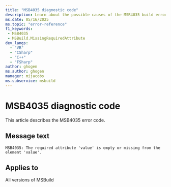 ```yaml
---
title: "MSB4035 diagnostic code"
description: Learn about the possible causes of the MSB4035 build error, and get troubleshooting tips.
ms.date: 05/16/2025
ms.topic: "error-reference"
f1_keywords:
 - MSB4035
 - MSBuild.MissingRequiredAttribute
dev_langs:
  - "VB"
  - "CSharp"
  - "C++"
  - "FSharp"
author: ghogen
ms.author: ghogen
manager: mijacobs
ms.subservice: msbuild
---
```


# MSB4035 diagnostic code

<!-- :::ErrorDefinitionDescription::: -->
<!-- :::editable-content name="introDescription"::: -->
This article describes the MSB4035 error code.
<!-- :::editable-content-end::: -->

## Message text

<!-- :::editable-content name="messageText"::: -->
`MSB4035: The required attribute 'value' is empty or missing from the element 'value'.`
<!-- :::editable-content-end::: -->
<!-- MSB4035: The required attribute "{0}" is empty or missing from the element <{1}>. -->

<!-- :::editable-content name="postOutputDescription"::: -->
<!--
{StrBegin="MSB4035: "}UE: This message is shown when a user leaves off a required attribute from a project element
    e.g. <UsingTask AssemblyName="foo"> -- this is missing the "TaskName" attribute.
-->
<!-- :::editable-content-end::: -->
<!-- :::ErrorDefinitionDescription-end::: -->

## Applies to

All versions of MSBuild
